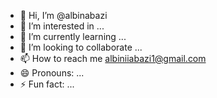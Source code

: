 - 👋 Hi, I’m @albinabazi
- 👀 I’m interested in ...
- 🌱 I’m currently learning ...
- 💞️ I’m looking to collaborate ...
- 📫 How to reach me albiniiabazi1@gmail.com 
- 😄 Pronouns: ...
- ⚡ Fun fact: ...

<!---
albinabazi/albinabazi is a ✨ special ✨ repository because its `README.md` (this file) appears on your GitHub profile.
You can click the Preview link to take a look at your changes.
--->
